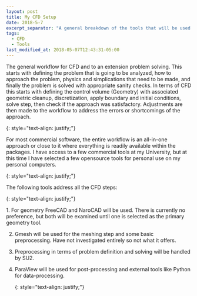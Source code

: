 ```yaml
---
layout: post
title: My CFD Setup
date: 2018-5-7
excerpt_separator: "A general breakdown of the tools that will be used at all stages for CFD workflow."
tags:
  - CFD
  - Tools
last_modified_at: 2018-05-07T12:43:31-05:00
---
```


<p>The general workflow for CFD and to an extension problem solving. 
This starts with defining the problem that is going to be analyzed, how to approach the problem,
 physics and simplications that need to be made, and finally the problem is solved with appropriate 
sanity checks. In terms of CFD this starts with defining the control volume (Geometry) with associated 
geometric cleanup, discretization, apply boundary and initial conditions, solve step, then check if the approach was 
satisfactory. Adjustments are then made to the workflow to address the errors or shortcomings of the approach.</p>
{: style="text-align: justify;"}

<p>For most commercial software, the entire workflow is an all-in-one approach or close to it where everything is readily 
available within the packages. I have access to a few commercial tools at my University, but at this time I have selected 
a few opensource tools for personal use on my personal computers.</p>
{: style="text-align: justify;"}

<p>The following tools address all the CFD steps:</p>
{: style="text-align: justify;"}

<p>1. For geometry FreeCAD and NaroCAD will be used. There is currently no preference, but both will be examined until one is selected as the primary geometry tool.

2. Gmesh will be used for the meshing step and some basic preprocessing. Have not investigated entirely so not what it offers.

3. Preprocessing in terms of problem definition and solving will be handled by SU2.

4. ParaView will be used for post-processing and external tools like Python for data-processing.</p>
{: style="text-align: justify;"}